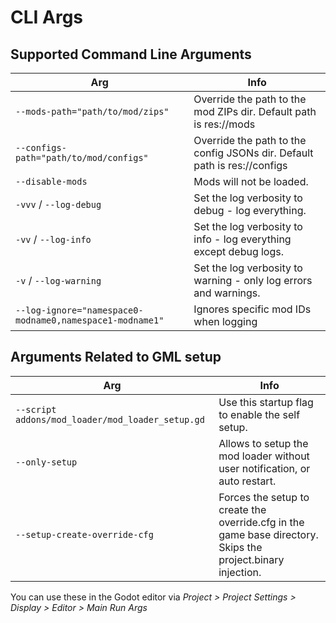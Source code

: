 # CLI Args
## Supported Command Line Arguments
| Arg                                                      | Info                                                                     |
|----------------------------------------------------------|--------------------------------------------------------------------------|
| `--mods-path="path/to/mod/zips"`                         | Override the path to the mod ZIPs dir. Default path is res://mods        |
| `--configs-path="path/to/mod/configs"`                   | Override the path to the config JSONs dir. Default path is res://configs |
| `--disable-mods`                                         | Mods will not be loaded.                                                 |
| `-vvv` / `--log-debug`                                   | Set the log verbosity to debug - log everything.                         |
| `-vv` / `--log-info`                                     | Set the log verbosity to info - log everything except debug logs.        |
| `-v` / `--log-warning`                                   | Set the log verbosity to warning - only log errors and warnings.         |
| `--log-ignore="namespace0-modname0,namespace1-modname1"` | Ignores specific mod IDs when logging                                    |

## Arguments Related to GML setup
| Arg                                              | Info                                                                                                        |
|--------------------------------------------------|-------------------------------------------------------------------------------------------------------------|
| `--script addons/mod_loader/mod_loader_setup.gd` | Use this startup flag to enable the self setup.                                                             |
| `--only-setup`                                   | Allows to setup the mod loader without user notification, or auto restart.                                  |
| `--setup-create-override-cfg`                    | Forces the setup to create the override.cfg in the game base directory. Skips the project.binary injection. |

You can use these in the Godot editor via *Project > Project Settings > Display > Editor > Main Run Args*